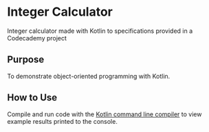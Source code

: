 # Integer Calculator  

Integer calculator made with Kotlin to specifications provided in a Codecademy project

## Purpose  

To demonstrate object-oriented programming with Kotlin.

## How to Use  

Compile and run code with the [Kotlin command line compiler]([https://posit.co/download/rstudio-desktop/](https://kotlinlang.org/docs/command-line.html#install-the-compiler)https://kotlinlang.org/docs/command-line.html#install-the-compiler) to view example results printed to the console.  
